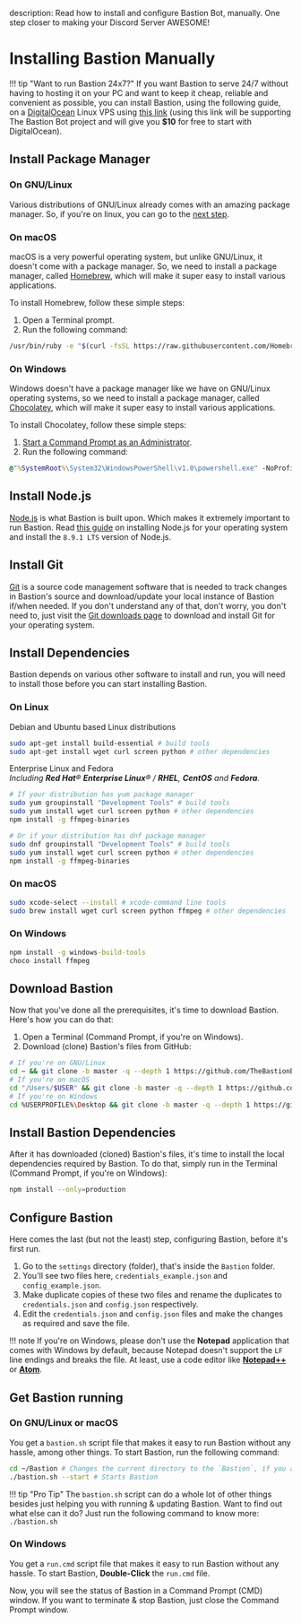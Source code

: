 description: Read how to install and configure Bastion Bot, manually. One step closer to making your Discord Server AWESOME!

# Installing Bastion Manually

!!! tip "Want to run Bastion 24x7?"
    If you want Bastion to serve 24/7 without having to hosting it on your
    PC and want to keep it cheap, reliable and convenient as possible, you can
    install Bastion, using the following guide, on a [DigitalOcean](https://m.do.co/c/0ee6cb9c7ee0)
    Linux VPS using [this link](https://m.do.co/c/0ee6cb9c7ee0) (using this link
    will be supporting The Bastion Bot project and will give you **$10** for
    free to start with DigitalOcean).

## Install Package Manager
### On GNU/Linux
Various distributions of GNU/Linux already comes with an amazing package manager. So,
if you're on linux, you can go to the [next step](#install-nodejs).

### On macOS
macOS is a very powerful operating system, but unlike GNU/Linux, it doesn't come
with a package manager. So, we need to install a package manager, called
[Homebrew](https://brew.sh/ 'Homebrew - The missing package manager for macOS'),
which will make it super easy to install various applications.

To install Homebrew, follow these simple steps:

1.  Open a Terminal prompt.
2.  Run the following command:
```bash
/usr/bin/ruby -e "$(curl -fsSL https://raw.githubusercontent.com/Homebrew/install/master/install)"
```

### On Windows
Windows doesn't have a package manager like we have on GNU/Linux operating
systems, so we need to install a package manager, called
[Chocolatey](https://chocolatey.org/ 'Chocolatey - The package manager for Windows'),
which will make it super easy to install various applications.

To install Chocolatey, follow these simple steps:

1.  [Start a Command Prompt as an Administrator](https://technet.microsoft.com/en-us/library/cc947813(v=ws.10).aspx 'Learn how to start a Command Prompt as an Administrator').
2.  Run the following command:
```cmd
@"%SystemRoot%\System32\WindowsPowerShell\v1.0\powershell.exe" -NoProfile -InputFormat None -ExecutionPolicy Bypass -Command "iex ((New-Object System.Net.WebClient).DownloadString('https://chocolatey.org/install.ps1'))" && SET "PATH=%PATH%;%ALLUSERSPROFILE%\chocolatey\bin"
```

## Install Node.js
[Node.js](https://nodejs.org) is what Bastion is built upon. Which makes it extremely important to run
Bastion. Read [this guide](https://nodejs.org/en/download/package-manager/ 'Installing Node.js via package manager')
on installing Node.js for your operating system and install the `8.9.1 LTS`
version of Node.js.

## Install Git
[Git](https://git-scm.com/ 'Git') is a source code management software that is needed to track changes in
Bastion's source and download/update your local instance of Bastion if/when
needed.
If you don't understand any of that, don't worry, you don't need to, just visit
the [Git downloads page](https://git-scm.com/downloads 'Git - Downloads') to
download and install Git for your operating system.

## Install Dependencies
Bastion depends on various other software to install and run, you will need to
install those before you can start installing Bastion.

### On Linux
Debian and Ubuntu based Linux distributions
```bash
sudo apt-get install build-essential # build tools
sudo apt-get install wget curl screen python # other dependencies
```

Enterprise Linux and Fedora  
*Including **Red Hat**® **Enterprise Linux**® / **RHEL**, **CentOS** and **Fedora**.*
```bash
# If your distribution has yum package manager
sudo yum groupinstall "Development Tools" # build tools
sudo yum install wget curl screen python # other dependencies
npm install -g ffmpeg-binaries

# Or if your distribution has dnf package manager
sudo dnf groupinstall "Development Tools" # build tools
sudo yum install wget curl screen python # other dependencies
npm install -g ffmpeg-binaries
```

### On macOS
```bash
sudo xcode-select --install # xcode-command line tools
sudo brew install wget curl screen python ffmpeg # other dependencies
```

### On Windows
```cmd
npm install -g windows-build-tools
choco install ffmpeg
```

## Download Bastion
Now that you've done all the prerequisites, it's time to download Bastion.
Here's how you can do that:

1.  Open a Terminal (Command Prompt, if you're on Windows).
2.  Download (clone) Bastion's files from GitHub:
```bash
# If you're on GNU/Linux
cd ~ && git clone -b master -q --depth 1 https://github.com/TheBastionBot/Bastion.git
# If you're on macOS
cd "/Users/$USER" && git clone -b master -q --depth 1 https://github.com/TheBastionBot/Bastion.git
# If you're on Windows
cd %USERPROFILE%\Desktop && git clone -b master -q --depth 1 https://github.com/TheBastionBot/Bastion.git
```

## Install Bastion Dependencies
After it has downloaded (cloned) Bastion's files, it's time to install the
local dependencies required by Bastion.
To do that, simply run in the Terminal (Command Prompt, if you're on Windows):
```bash
npm install --only=production
```

## Configure Bastion
Here comes the last (but not the least) step, configuring Bastion, before it's
first run.

1.  Go to the `settings` directory (folder), that's inside the `Bastion` folder.
2.  You'll see two files here, `credentials_example.json` and
    `config_example.json`.
3.  Make duplicate copies of these two files and rename the duplicates to
    `credentials.json` and `config.json` respectively.
4.  Edit the `credentials.json` and `config.json` files and make the changes as
    required and save the file.

!!! note
    If you're on Windows, please don't use the **Notepad** application that
    comes with Windows by default, because Notepad doesn't support the `LF`
    line endings and breaks the file. At least, use a code editor like
    **[Notepad++](https://notepad-plus-plus.org/ 'Notepad++ - Free source code editor and Notepad replacement.')**
    or **[Atom](https://atom.io/ 'Atom - A Hackable text editor for the 21st century.')**.

## Get Bastion running

### On GNU/Linux or macOS
You get a `bastion.sh` script file that makes it easy to run Bastion without
any hassle, among other things. To start Bastion, run the following command:
```bash
cd ~/Bastion # Changes the current directory to the `Bastion`, if you aren't already there.
./bastion.sh --start # Starts Bastion
```

!!! tip "Pro Tip"
    The `bastion.sh` script can do a whole lot of other things besides just
    helping you with running & updating Bastion. Want to find out what else
    can it do? Just run the following command to know more: `./bastion.sh`

### On Windows
You get a `run.cmd` script file that makes it easy to run Bastion without
any hassle. To start Bastion, **Double-Click** the `run.cmd` file.

Now, you will see the status of Bastion in a Command Prompt (CMD) window.
If you want to terminate & stop Bastion, just close the Command Prompt window.
